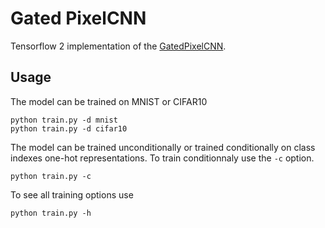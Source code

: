 # Gated PixelCNN

Tensorflow 2 implementation of the [GatedPixelCNN](https://papers.nips.cc/paper/6527-conditional-image-generation-with-pixelcnn-decoders.pdf).

## Usage

The model can be trained on MNIST or CIFAR10

```shell
python train.py -d mnist
python train.py -d cifar10
```

The model can be trained unconditionally or trained conditionally on class indexes one-hot representations. To train conditionnaly use the `-c` option.

```shell
python train.py -c
```

To see all training options use

```shell
python train.py -h
```